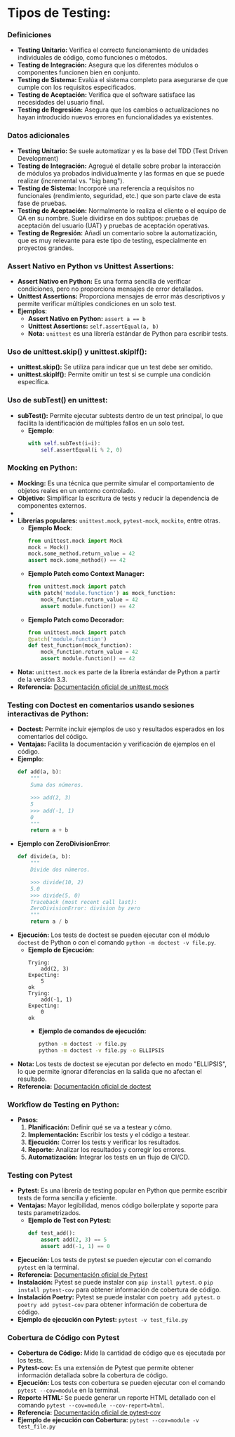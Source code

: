 # Tipos de Testing:

### Definiciones

- **Testing Unitario:** Verifica el correcto funcionamiento de unidades individuales de código, como funciones o métodos.
- **Testing de Integración:** Asegura que los diferentes módulos o componentes funcionen bien en conjunto.
- **Testing de Sistema:** Evalúa el sistema completo para asegurarse de que cumple con los requisitos especificados.
- **Testing de Aceptación:** Verifica que el software satisface las necesidades del usuario final.
- **Testing de Regresión:** Asegura que los cambios o actualizaciones no hayan introducido nuevos errores en funcionalidades ya existentes.

### Datos adicionales

- **Testing Unitario:** Se suele automatizar y es la base del TDD (Test Driven Development)
- **Testing de Integración:** Agregué el detalle sobre probar la interacción de módulos ya probados individualmente y las formas en que se puede realizar (incremental vs. "big bang").
- **Testing de Sistema:** Incorporé una referencia a requisitos no funcionales (rendimiento, seguridad, etc.) que son parte clave de esta fase de pruebas.
- **Testing de Aceptación:** Normalmente lo realiza el cliente o el equipo de QA en su nombre. Suele dividirse en dos subtipos: pruebas de aceptación del usuario (UAT) y pruebas de aceptación operativas.
- **Testing de Regresión:** Añadí un comentario sobre la automatización, que es muy relevante para este tipo de testing, especialmente en proyectos grandes.

### Assert Nativo en Python vs Unittest Assertions:

- **Assert Nativo en Python:** Es una forma sencilla de verificar condiciones, pero no proporciona mensajes de error detallados.
- **Unittest Assertions:** Proporciona mensajes de error más descriptivos y permite verificar múltiples condiciones en un solo test.
- **Ejemplos**:
  - **Assert Nativo en Python:** `assert a == b`
  - **Unittest Assertions:** `self.assertEqual(a, b)`
  - **Nota:** `unittest` es una librería estándar de Python para escribir tests.

### Uso de unittest.skip() y unittest.skipIf():

- **unittest.skip():** Se utiliza para indicar que un test debe ser omitido.
- **unittest.skipIf():** Permite omitir un test si se cumple una condición específica.

### Uso de subTest() en unittest:

- **subTest():** Permite ejecutar subtests dentro de un test principal, lo que facilita la identificación de múltiples fallos en un solo test.
  - **Ejemplo**:
    ```python
    with self.subTest(i=i):
        self.assertEqual(i % 2, 0)
    ```
    
### Mocking en Python:

- **Mocking:** Es una técnica que permite simular el comportamiento de objetos reales en un entorno controlado.
- **Objetivo:** Simplificar la escritura de tests y reducir la dependencia de componentes externos.
- 
- **Librerías populares:** `unittest.mock`, `pytest-mock`, `mockito`, entre otras.
  - **Ejemplo Mock**:
    ```python
    from unittest.mock import Mock
    mock = Mock()
    mock.some_method.return_value = 42
    assert mock.some_method() == 42
    ``` 
  - **Ejemplo Patch como Context Manager:**
    ```python
    from unittest.mock import patch
    with patch('module.function') as mock_function:
        mock_function.return_value = 42
        assert module.function() == 42
    ```
  - **Ejemplo Patch como Decorador:**
    ```python
    from unittest.mock import patch
    @patch('module.function')
    def test_function(mock_function):
        mock_function.return_value = 42
        assert module.function() == 42
    ```
- **Nota:** `unittest.mock` es parte de la librería estándar de Python a partir de la versión 3.3.
- **Referencia:** [Documentación oficial de unittest.mock](https://docs.python.org/3/library/unittest.mock.html)

### Testing con Doctest en comentarios usando sesiones interactivas de Python:

- **Doctest:** Permite incluir ejemplos de uso y resultados esperados en los comentarios del código.
- **Ventajas:** Facilita la documentación y verificación de ejemplos en el código.
- **Ejemplo**:
  ```python
  def add(a, b):
      """
      Suma dos números.

      >>> add(2, 3)
      5
      >>> add(-1, 1)
      0
      """
      return a + b
  ```
- **Ejemplo con ZeroDivisionError**:
  ```python
  def divide(a, b):
      """
      Divide dos números.

      >>> divide(10, 2)
      5.0
      >>> divide(5, 0)
      Traceback (most recent call last):
      ZeroDivisionError: division by zero
      """
      return a / b
  ```
- **Ejecución:** Los tests de doctest se pueden ejecutar con el módulo `doctest` de Python o con el comando `python -m doctest -v file.py`.
  - **Ejemplo de Ejecución:**
    ```
    Trying:
        add(2, 3)
    Expecting:
        5
    ok
    Trying:
        add(-1, 1)
    Expecting:
        0
    ok
    ```
    - **Ejemplo de comandos de ejecución:**
      ```bash
      python -m doctest -v file.py
      python -m doctest -v file.py -o ELLIPSIS
      ```
- **Nota:** Los tests de doctest se ejecutan por defecto en modo "ELLIPSIS", lo que permite ignorar diferencias en la salida que no afectan el resultado.
- **Referencia:** [Documentación oficial de doctest](https://docs.python.org/3/library/doctest.html)

### Workflow de Testing en Python:

- **Pasos:**
  1. **Planificación:** Definir qué se va a testear y cómo.
  2. **Implementación:** Escribir los tests y el código a testear.
  3. **Ejecución:** Correr los tests y verificar los resultados.
  4. **Reporte:** Analizar los resultados y corregir los errores.
  5. **Automatización:** Integrar los tests en un flujo de CI/CD.

### Testing con Pytest

- **Pytest:** Es una librería de testing popular en Python que permite escribir tests de forma sencilla y eficiente.
- **Ventajas:** Mayor legibilidad, menos código boilerplate y soporte para tests parametrizados.
  - **Ejemplo de Test con Pytest:**
    ```python
    def test_add():
        assert add(2, 3) == 5
        assert add(-1, 1) == 0
    ```
- **Ejecución:** Los tests de pytest se pueden ejecutar con el comando `pytest` en la terminal.
- **Referencia:** [Documentación oficial de Pytest](https://docs.pytest.org/en/stable/)
- **Instalación:** Pytest se puede instalar con `pip install pytest`. o `pip install pytest-cov` para obtener información de cobertura de código.
- **Instalación Poetry:** Pytest se puede instalar con `poetry add pytest`. o `poetry add pytest-cov` para obtener información de cobertura de código.
- **Ejemplo de ejecución con Pytest:** `pytest -v test_file.py`

### Cobertura de Código con Pytest

- **Cobertura de Código:** Mide la cantidad de código que es ejecutada por los tests.
- **Pytest-cov:** Es una extensión de Pytest que permite obtener información detallada sobre la cobertura de código.
- **Ejecución:** Los tests con cobertura se pueden ejecutar con el comando `pytest --cov=module` en la terminal.
- **Reporte HTML:** Se puede generar un reporte HTML detallado con el comando `pytest --cov=module --cov-report=html`.
- **Referencia:** [Documentación oficial de pytest-cov](https://pytest-cov.readthedocs.io/en/latest/)
- **Ejemplo de ejecución con Cobertura:** `pytest --cov=module -v test_file.py`